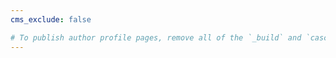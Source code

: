 ```yaml
---
cms_exclude: false

# To publish author profile pages, remove all of the `_build` and `cascade` settings below.
---
```


